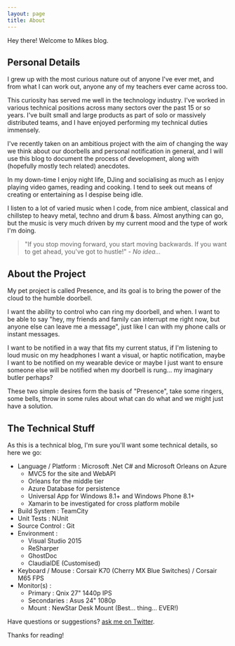 ```yaml
---
layout: page
title: About
---
```


<p class="message">
  Hey there! Welcome to Mikes blog.
</p>

## Personal Details

  I grew up with the most curious nature out of anyone I've ever met, and from what I can work out, anyone any of my teachers ever came across too.
  
  This curiosity has served me well in the technology industry. I've worked in various technical positions across many sectors over the past 15 or so years. I've built small and large products as part of solo or massively distributed teams, and I have enjoyed performing my technical duties immensely.   

  I've recently taken on an ambitious project with the aim of changing the way we think about our doorbells and personal notification in general, and I will use this blog to document the process of development, along with (hopefully mostly tech related) anecdotes.  
  
  In my down-time I enjoy night life, DJing and socialising as much as I enjoy playing video games, reading and cooking. I tend to seek out means of creating or entertaining as I despise being idle.
  
  I listen to a lot of varied music when I code, from nice ambient, classical and chillstep to heavy metal, techno and drum & bass. Almost anything can go, but the music is very much driven by my current mood and the type of work I'm doing.
  
  > "If you stop moving forward, you start moving backwards. If you want to get ahead, you've got to hustle!" - *No idea...*
  
## About the Project

  My pet project is called Presence, and its goal is to bring the power of the cloud to the humble doorbell.
  
  I want the ability to control who can ring my doorbell, and when. I want to be able to say "hey, my friends and family can interrupt me right now, but anyone else can leave me a message", just like I can with my phone calls or instant messages.
  
  I want to be notified in a way that fits my current status, if I'm listening to loud music on my headphones I want a visual, or haptic notification, maybe I want to be notified on my wearable device or maybe I just want to ensure someone else will be notified when my doorbell is rung... my imaginary butler perhaps?
  
  These two simple desires form the basis of "Presence", take some ringers, some bells, throw in some rules about what can do what and we might just have a solution.

## The Technical Stuff

  As this is a technical blog, I'm sure you'll want some technical details, so here we go:
  
  - Language / Platform : Microsoft .Net C# and Microsoft Orleans on Azure
    - MVC5 for the site and WebAPI
    - Orleans for the middle tier
    - Azure Database for persistence
    - Universal App for Windows 8.1+ and Windows Phone 8.1+
    - Xamarin to be investigated for cross platform mobile
  - Build System : TeamCity
  - Unit Tests : NUnit  
  - Source Control : Git
  - Environment : 
    - Visual Studio 2015
    - ReSharper
    - GhostDoc
    - ClaudiaIDE (Customised)
  - Keyboard / Mouse : Corsair K70 (Cherry MX Blue Switches) / Corsair M65 FPS
  - Monitor(s) :
    - Primary : Qnix 27" 1440p IPS
    - Secondaries : Asus 24" 1080p 
    - Mount : NewStar Desk Mount (Best... thing... EVER!)
    
  
  
  

Have questions or suggestions? [ask me on Twitter](https://twitter.com/MikeDoesCode).

Thanks for reading!
